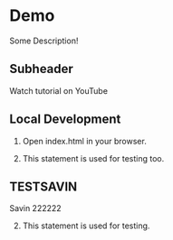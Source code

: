 # Demo

Some Description!

## Subheader

Watch tutorial on YouTube

## Local Development

1. Open index.html in your browser.

3. This statement is used for testing too.
## TESTSAVIN

Savin 222222

2. This statement is used for testing.
